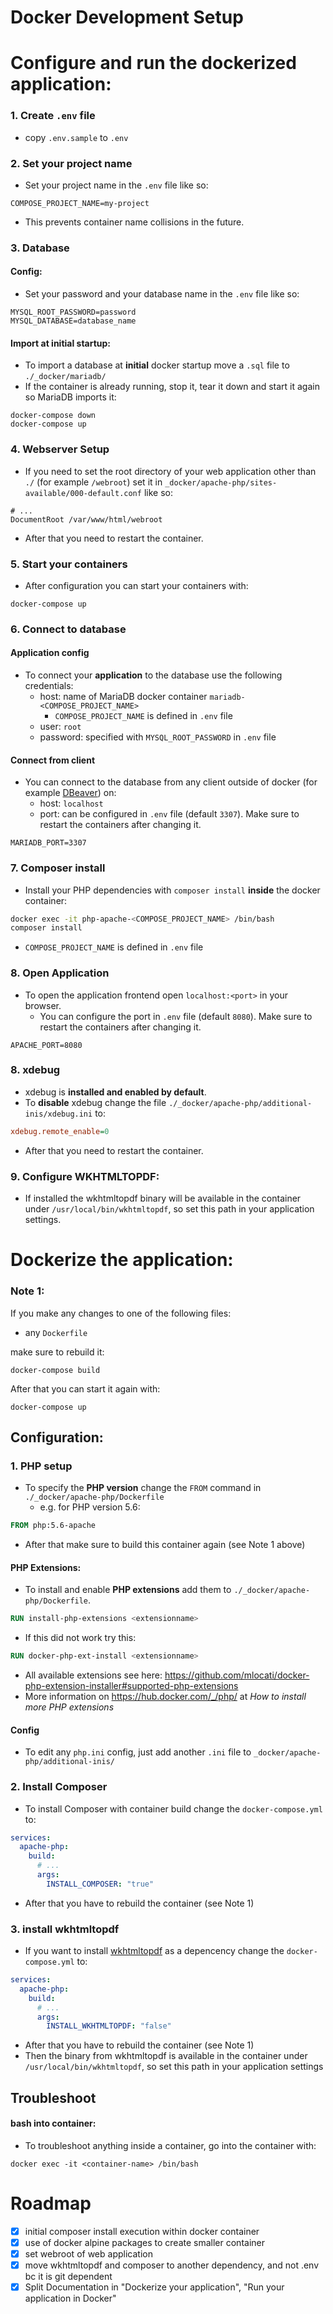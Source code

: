 # Docker Development Setup

# Configure and run the dockerized application:

### 1. Create `.env` file
- copy `.env.sample` to `.env`


### 2. Set your project name
- Set your project name in the `.env` file like so:
```dotenv
COMPOSE_PROJECT_NAME=my-project
```
- This prevents container name collisions in the future.


### 3. Database
#### Config:
- Set your password and your database name in the `.env` file like so:
```dotenv
MYSQL_ROOT_PASSWORD=password
MYSQL_DATABASE=database_name
```
#### Import at initial startup:
- To import a database at **initial** docker startup move a `.sql` file to `./_docker/mariadb/`
- If the container is already running, stop it, tear it down and start it again so MariaDB imports it:
```shell
docker-compose down
docker-compose up
```

### 4. Webserver Setup
- If you need to set the root directory of your web application other than `./` (for example `/webroot`) set it in `_docker/apache-php/sites-available/000-default.conf` like so:
```apacheconf
# ...
DocumentRoot /var/www/html/webroot
```
- After that you need to restart the container.


### 5. Start your containers
- After configuration you can start your containers with:
```shell
docker-compose up
```


### 6. Connect to database
#### Application config
- To connect your **application** to the database use the following credentials:
  - host: name of MariaDB docker container `mariadb-<COMPOSE_PROJECT_NAME>`
    - `COMPOSE_PROJECT_NAME` is defined in `.env` file
  - user: `root`
  - password: specified with `MYSQL_ROOT_PASSWORD` in `.env` file
  
#### Connect from client
- You can connect to the database from any client outside of docker (for example [DBeaver](https://dbeaver.io/)) on:
  - host: `localhost`
  - port: can be configured in `.env` file (default `3307`).  Make sure to restart the containers after changing it.
```dotenv
MARIADB_PORT=3307
```


### 7. Composer install
- Install your PHP dependencies with `composer install` **inside** the docker container:
```bash
docker exec -it php-apache-<COMPOSE_PROJECT_NAME> /bin/bash
composer install
```
- `COMPOSE_PROJECT_NAME` is defined in `.env` file


### 8. Open Application
- To open the application frontend open `localhost:<port>` in your browser.
  - You can configure the port in `.env` file (default `8080`). Make sure to restart the containers after changing it.
```dotenv
APACHE_PORT=8080
```


### 8. xdebug
- xdebug is **installed and enabled by default**.
- To **disable** xdebug change the file `./_docker/apache-php/additional-inis/xdebug.ini` to:
```ini
xdebug.remote_enable=0
```
- After that you need to restart the container.


### 9. Configure WKHTMLTOPDF:
- If installed the wkhtmltopdf binary will be available in the container under `/usr/local/bin/wkhtmltopdf`, so set this path in your application settings.



# Dockerize the application:


### Note 1:
If you make any changes to one of the following files:
- any `Dockerfile`

make sure to rebuild it:
```shell
docker-compose build
```
After that you can start it again with:
```shell
docker-compose up
```

## Configuration:

### 1. PHP setup
- To specify the **PHP version** change the `FROM` command in `./_docker/apache-php/Dockerfile`
  - e.g. for PHP version 5.6:
```dockerfile
FROM php:5.6-apache
```
- After that make sure to build this container again (see Note 1 above)

#### PHP Extensions:
- To install and enable **PHP extensions** add them to `./_docker/apache-php/Dockerfile`.
```dockerfile
RUN install-php-extensions <extensionname>
```
- If this did not work try this:
```dockerfile
RUN docker-php-ext-install <extensionname>
```
- All available extensions see here: https://github.com/mlocati/docker-php-extension-installer#supported-php-extensions
- More information on https://hub.docker.com/_/php/ at *How to install more PHP extensions*

#### Config
- To edit any `php.ini` config, just add another `.ini` file to `_docker/apache-php/additional-inis/`


### 2. Install Composer
- To install Composer with container build change the `docker-compose.yml` to:
```yaml
services:
  apache-php:
    build:
      # ...
      args:
        INSTALL_COMPOSER: "true"
```
- After that you have to rebuild the container (see Note 1)


### 3. install wkhtmltopdf
- If you want to install [wkhtmltopdf](https://wkhtmltopdf.org) as a depencency change the `docker-compose.yml` to:
```yaml
services:
  apache-php:
    build:
      # ...
      args:
        INSTALL_WKHTMLTOPDF: "false"
```
- After that you have to rebuild the container (see Note 1)
- Then the binary from wkhtmltopdf is available in the container under `/usr/local/bin/wkhtmltopdf`, so set this path in your application settings


## Troubleshoot
#### bash into container:
- To troubleshoot anything inside a container, go into the container with:
```shell
docker exec -it <container-name> /bin/bash
```


# Roadmap
* [x] initial composer install execution within docker container
* [x] use of docker alpine packages to create smaller container
* [x] set webroot of web application
* [x] move wkhtmltopdf and composer to another dependency, and not .env bc it is git dependent
* [x] Split Documentation in "Dockerize your application", "Run your application in Docker"